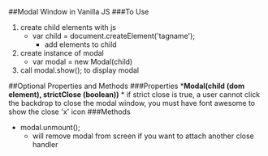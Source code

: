 ##Modal Window in Vanilla JS
###To Use
1. create child elements with js
    * var child = document.createElement('tagname');
        * add elements to child
2. create instance of modal
    * var modal = new Modal(child)
3. call modal.show(); to display modal

##Optional Properties and Methods
###Properties
    *__Modal(child (dom element), strictClose (boolean))__
    * if strict close is true, a user cannot click the backdrop to close the modal window, you must have font awesome to show the close 'x' icon
###Methods
* modal.unmount();
    * will remove modal from screen if you want to attach another close handler

